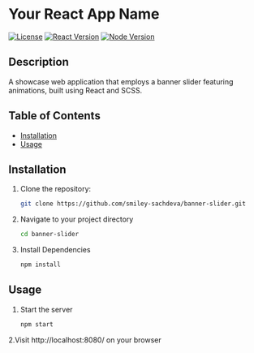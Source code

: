 # Your React App Name

[![License](https://img.shields.io/badge/license-MIT-blue.svg)](LICENSE)
[![React Version](https://img.shields.io/badge/react-18.2.0-blue.svg)](https://reactjs.org/)
[![Node Version](https://img.shields.io/badge/node-20.5.1-brightgreen.svg)](https://nodejs.org/)

## Description

A showcase web application that employs a banner slider featuring animations, built using React and SCSS.

## Table of Contents

- [Installation](#installation)
- [Usage](#usage)

## Installation

1. Clone the repository:

   ```bash
   git clone https://github.com/smiley-sachdeva/banner-slider.git

2. Navigate to your project directory

   ```bash
   cd banner-slider
   
3. Install Dependencies

    ```bash
    npm install

## Usage

1. Start the server
     
    ```bash
    npm start

2.Visit http://localhost:8080/ on your browser



